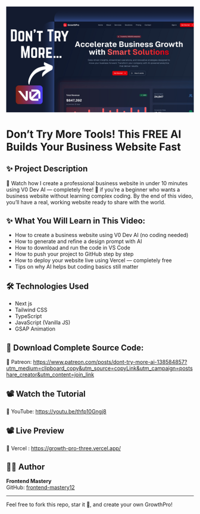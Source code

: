
![Homepage Screenshot](https://github.com/frontend-mastery12/GrowthPro/blob/51f5c8698c053a55cf9c72d6d3b5a9eadac4392c/AI%20Business%20Website.png)  

# Don’t Try More Tools! This FREE AI Builds Your Business Website Fast

## ✨ Project Description

🚀 Watch how I create a professional business website in under 10 minutes using V0 Dev AI — completely free! 🚀
if you’re a beginner who wants a business website without learning complex coding. By the end of this video, you’ll have a real, working website ready to share with the world.


## ✨ What You Will Learn in This Video:

- How to create a business website using V0 Dev AI (no coding needed)
- How to generate and refine a design prompt with AI
- How to download and run the code in VS Code
- How to push your project to GitHub step by step
- How to deploy your website live using Vercel — completely free
- Tips on why AI helps but coding basics still matter

## 🛠 Technologies Used

- Next js
- Tailwind CSS
- TypeScript
- JavaScript (Vanilla JS)
- GSAP Animation

## 📁 Download Complete Source Code:

🎥 Patreon: https://www.patreon.com/posts/dont-try-more-ai-138584857?utm_medium=clipboard_copy&utm_source=copyLink&utm_campaign=postshare_creator&utm_content=join_link

## 📽 Watch the Tutorial

🎥 YouTube: https://youtu.be/thfp10Gngj8

## 📽 Live Preview

🎥 Vercel : https://growth-pro-three.vercel.app/

## 👨‍💻 Author

**Frontend Mastery**  
GitHub: [frontend-mastery12](https://github.com/frontend-mastery12)

---

Feel free to fork this repo, star it 🌟, and create your own GrowthPro!
 
